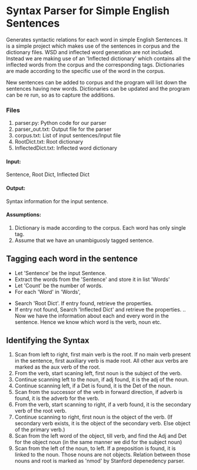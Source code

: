 # Syntax Parser for Simple English Sentences #

Generates syntactic relations for each word in simple English Sentences. It is a simple project which makes use of the sentences in corpus and the dictionary files. WSD and inflected word generation are not included. Instead we are making use of an 'Inflected dictionary' which contains all the inflected words from the corpus and the corresponding tags. Dictionaries are made according to the specific use of the word in the corpus. 

New sentences can be added to corpus and the program will list down the sentences having new words. Dictionaries can be updated and the program can be re run, so as to capture the additions. 

### Files ###
1. parser.py: Python code for our parser
2. parser_out.txt: Output file for the parser
3. corpus.txt: List of input sentences/Input file
4. RootDict.txt: Root dictionary
5. InflectedDict.txt: Inflected word dictionary

#### Input: ####
Sentence, Root Dict, Inflected Dict

#### Output: ####
Syntax information for the input sentence.

#### Assumptions: ####
1. Dictionary is made according to the corpus. Each word has only single tag.
2. Assume that we have an unambiguosly tagged sentence.

## **Tagging each word in the sentence** ##

* Let 'Sentence' be the input Sentence.
* Extract the words from the 'Sentence' and store it in list 'Words'
* Let 'Count' be the number of words.
* For each 'Word' in 'Words',
+ Search 'Root Dict'. If entry found, retrieve the properties.
+ If entry not found, Search 'Inflected Dict' and retrieve the properties.
.. Now we have the information about each and every word in the sentence. Hence we know which
word is the verb, noun etc.

## **Identifying the Syntax** ##

1. Scan from left to right, first main verb is the root. If no main verb present in the sentence, first
auxiliary verb is made root. All other aux verbs are marked as the aux verb of the root.
2. From the verb, start scaning left, first noun is the subject of the verb.
3. Continue scanning left to the noun, if adj found, it is the adj of the noun.
4. Continue scanning left, if a Det is found, it is the Det of the noun.
5. Scan from the successor of the verb in forward direction, if adverb is found, it is the adverb for
the verb.
6. From the verb, start scanning to right, if a verb found, it is the secondary verb of the root verb.
7. Continue scanning to right, first noun is the object of the verb. (If secondary verb exists, it is the
object of the secondary verb. Else object of the primary verb.)
8. Scan from the left word of the object, till verb, and find the Adj and Det for the object noun (in
the same manner we did for the subject noun)
9. Scan from the left of the noun, to left. If a preposition is found, it is linked to the noun. Those
nouns are not objects. Relation between those nouns and root is marked as 'nmod' by Stanford
depenedency parser.
